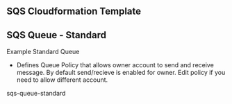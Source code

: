 ## SQS Cloudformation Template

## SQS Queue - Standard

Example Standard Queue

- Defines Queue Policy that allows owner account to send and receive message. By default send/recieve is enabled for owner. Edit policy if you need to allow different account.

sqs-queue-standard